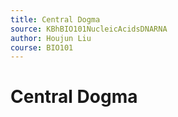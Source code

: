 ```yaml
---
title: Central Dogma
source: KBhBIO101NucleicAcidsDNARNA
author: Houjun Liu
course: BIO101
---
```


# Central Dogma
